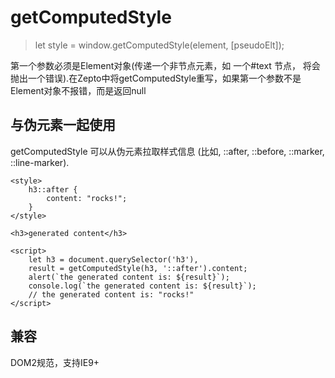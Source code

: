 # getComputedStyle

> let style = window.getComputedStyle(element, [pseudoElt]);

第一个参数必须是Element对象(传递一个非节点元素，如 一个#text 节点， 将会抛出一个错误).在Zepto中将getComputedStyle重写，如果第一个参数不是Element对象不报错，而是返回null

## 与伪元素一起使用
getComputedStyle 可以从伪元素拉取样式信息 (比如, ::after, ::before, ::marker, ::line-marker).

````
<style>
    h3::after {
        content: "rocks!";
    }
</style>

<h3>generated content</h3> 

<script>
    let h3 = document.querySelector('h3'), 
    result = getComputedStyle(h3, '::after').content;
    alert(`the generated content is: ${result}`);
    console.log(`the generated content is: ${result}`); 
    // the generated content is: "rocks!"
</script>

````

## 兼容
DOM2规范，支持IE9+